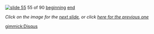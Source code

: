 [![slide 55](https://dl.dropboxusercontent.com/u/2977490/presentations/cookbook/img55.jpg)](56.md)
55 of 90
[beginning](01.md)
[end](89.md)

_Click on the image for the [next slide](56.md), or click [here for the previous one](54.md)_

[gimmick:Disqus](theodox-github)